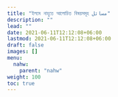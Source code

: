 ```yaml
---
title: "ইলমে নাহুতে আলোচিত বিষয়সমূহ مسائل"
description: ""
lead: ""
date: 2021-06-11T12:12:08+06:00
lastmod: 2021-06-11T12:12:08+06:00
draft: false
images: []
menu: 
  nahw:
    parent: "nahw"
weight: 100
toc: true
---
```



